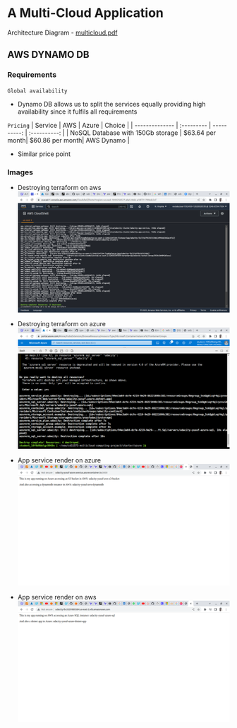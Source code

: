 # A Multi-Cloud Application

Architecture Diagram - [multicloud.pdf](./multicloud.pdf)

## AWS DYNAMO DB
### Requirements
` Global availability  `
- Dynamo DB allows us to split the services equally providing high availability since it fulfils all requirements

` Pricing `
| Service | AWS | Azure | Choice |
| -------------- | :--------- | ----------: | :----------: |
| NoSQL Database with 150Gb storage |  $63.64 per month|  $60.86 per month| AWS Dynamo |
- Similar price point 


### Images
- Destroying terraform on aws 
![Destroying terraform on aws](images/Aws-destroy.png)

- Destroying terraform on azure 
![Destroying terraform on azure](images/Azure-destroy.png)

- App service render on azure 
![App service render on azure](images/Azure.png)

- App service render on aws 
![App service render on aws](images/load-balancer.png)

